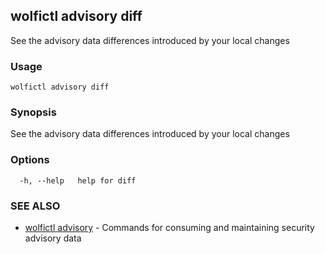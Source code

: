 ## wolfictl advisory diff

See the advisory data differences introduced by your local changes

### Usage

```
wolfictl advisory diff
```

### Synopsis

See the advisory data differences introduced by your local changes

### Options

```
  -h, --help   help for diff
```

### SEE ALSO

* [wolfictl advisory](wolfictl_advisory.md)	 - Commands for consuming and maintaining security advisory data

